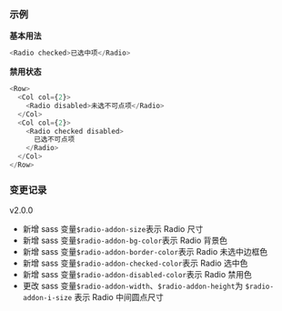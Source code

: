### 示例

**基本用法**

```js
<Radio checked>已选中项</Radio>
```

**禁用状态**

```js
<Row>
  <Col col={2}>
    <Radio disabled>未选不可点项</Radio>
  </Col>
  <Col col={2}>
    <Radio checked disabled>
      已选不可点项
    </Radio>
  </Col>
</Row>
```

### 变更记录

v2.0.0

* 新增 sass 变量`$radio-addon-size`表示 Radio 尺寸
* 新增 sass 变量`$radio-addon-bg-color`表示 Radio 背景色
* 新增 sass 变量`$radio-addon-border-color`表示 Radio 未选中边框色
* 新增 sass 变量`$radio-addon-checked-color`表示 Radio 选中色
* 新增 sass 变量`$radio-addon-disabled-color`表示 Radio 禁用色
* 更改 sass 变量`$radio-addon-width`、`$radio-addon-height`为 `$radio-addon-i-size` 表示 Radio 中间圆点尺寸
